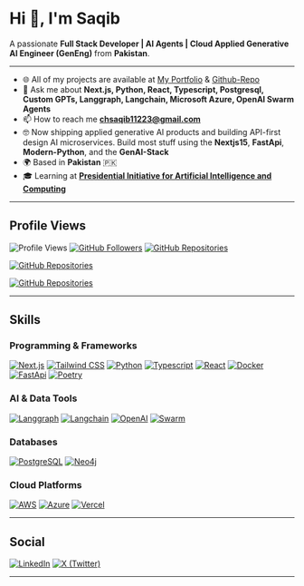 # Hi 👋, I'm Saqib

A passionate **Full Stack Developer | AI Agents | Cloud Applied Generative AI Engineer (GenEng)** from **Pakistan**.

---

- 🌐 All of my projects are available at [My Portfolio](https://portfolio-sanity-drizzle.vercel.app/) & [Github-Repo](https://github.com/Ch-Saqib)
- 💬 Ask me about **Next.js, Python, React, Typescript, Postgresql, Custom GPTs, Langgraph, Langchain, Microsoft Azure, OpenAI Swarm Agents**
- 📫 How to reach me **chsaqib11223@gmail.com**
- 🤓 Now shipping applied generative AI products and building API-first design AI microservices. Build most stuff using the **Nextjs15**, **FastApi**, **Modern-Python**, and the **GenAI-Stack**
- 🌍 Based in **Pakistan** 🇵🇰
- 🎓 Learning at **[Presidential Initiative for Artificial Intelligence and Computing](https://www.piaic.com/)**

---

## Profile Views

![Profile Views](https://komarev.com/ghpvc/?username=Ch-Saqib&color=blue&style=flat)
[![GitHub Followers](https://img.shields.io/github/followers/Ch-Saqib?style=flat&logo=github&label=Followers)](https://github.com/Ch-Saqib)
[![GitHub Repositories](https://img.shields.io/badge/Repositories-20-181717?style=flat&logo=github)](https://github.com/Ch-Saqib?tab=repositories)

[![GitHub Repositories](https://img.shields.io/badge/Repositories-0-181717?style=flat&logo=github)](https://github.com/Ch-Saqib?tab=repositories)

[![GitHub Repositories](https://img.shields.io/badge/Repositories-<latest_count>-181717?style=flat&logo=github)](https://github.com/Ch-Saqib?tab=repositories)



---

## Skills

### Programming & Frameworks
[![Next.js](https://img.shields.io/badge/Next.js-000000?style=flat&logo=next.js&logoColor=white)](https://nextjs.org/)
[![Tailwind CSS](https://img.shields.io/badge/TailwindCSS-06B6D4?style=flat&logo=tailwindcss&logoColor=white)](https://tailwindcss.com/)
[![Python](https://img.shields.io/badge/Python-3776AB?style=flat&logo=python&logoColor=white)](https://www.python.org/)
[![Typescript](https://img.shields.io/badge/Typescript-007ACC?style=flat&logo=typescript&logoColor=white)](https://www.typescriptlang.org/)
[![React](https://img.shields.io/badge/React-61DAFB?style=flat&logo=react&logoColor=black)](https://react.dev/)
[![Docker](https://img.shields.io/badge/Docker-2496ED?style=flat&logo=docker&logoColor=white)](https://www.docker.com/)
[![FastApi](https://img.shields.io/badge/FastApi-009485?style=flat&logo=fastapi&logoColor=black)](https://fastapi.tiangolo.com/)
[![Poetry](https://img.shields.io/badge/Poetry-1E293B?style=flat&logo=poetry&logoColor=blue)](https://python-poetry.org/)

### AI & Data Tools
[![Langgraph](https://img.shields.io/badge/Langgraph-000000?style=flat&logo=langchain&logoColor=white)](https://www.langchain.com/langgraph)
[![Langchain](https://img.shields.io/badge/Langchain-000000?style=flat&logo=langchain&logoColor=white)](https://www.langchain.com/langchain)
[![OpenAI](https://img.shields.io/badge/OpenAI-412991?style=flat&logo=openai&logoColor=white)](https://openai.com/)
[![Swarm](https://img.shields.io/badge/OpenAISwarm-412991?style=flat&logo=openai&logoColor=white)](https://github.com/openai/swarm)

### Databases
[![PostgreSQL](https://img.shields.io/badge/PostgreSQL-4169E1?style=flat&logo=postgresql&logoColor=white)](https://www.postgresql.org/)
[![Neo4j](https://img.shields.io/badge/Neo4j-008CC1?style=flat&logo=neo4j&logoColor=white)](https://neo4j.com/)

### Cloud Platforms
[![AWS](https://img.shields.io/badge/AWS-232F3E?style=flat&logo=amazon&logoColor=white)](https://aws.amazon.com/free/)
[![Azure](https://img.shields.io/badge/Azure-0078D4?style=flat&logo=microsoft-azure&logoColor=white)](https://azure.microsoft.com/en-us/free/)
[![Vercel](https://img.shields.io/badge/Vercel-000000?style=flat&logo=vercel&logoColor=white)](https://vercel.com/)

---

## Social
[![LinkedIn](https://img.shields.io/badge/LinkedIn-0077B5?style=flat&logo=linkedin&logoColor=white)](https://www.linkedin.com/in/saqib-imran-537759230/)
[![X (Twitter)](https://img.shields.io/badge/Twitter-1DA1F2?style=flat&logo=X&logoColor=white)](https://x.com/chsaqib11223) 

---

